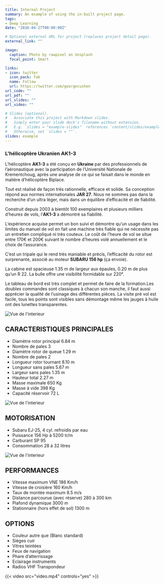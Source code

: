 ```yaml
---
title: Internal Project
summary: An example of using the in-built project page.
tags:
- Deep Learning
date: "2016-04-27T00:00:00Z"

# Optional external URL for project (replaces project detail page).
external_link: ""

image:
  caption: Photo by rawpixel on Unsplash
  focal_point: Smart

links:
- icon: twitter
  icon_pack: fab
  name: Follow
  url: https://twitter.com/georgecushen
url_code: ""
url_pdf: ""
url_slides: ""
url_video: ""

# Slides (optional).
#   Associate this project with Markdown slides.
#   Simply enter your slide deck's filename without extension.
#   E.g. `slides = "example-slides"` references `content/slides/example-slides.md`.
#   Otherwise, set `slides = ""`.
slides: example
---
```


### L'hélicoptère Ukranien AK1-3

L’hélicoptère **AK1-3** a été conçu en **Ukraine** par des professionnels de l’aéronautique avec la participation de l’Université Nationale de Krementchoug, après une analyse de ce qui se faisait dans le monde en matière d’hélicoptère Biplace.

Tout est réalisé de façon très rationnelle, efficace et solide. Sa conception répond aux normes internationales **JAR 27**. Nous ne sommes pas dans la recherche d’un ultra léger, mais dans un équilibre d’efficacité et de fiabilité.

Construit depuis 2003 à bientôt 100 exemplaires et plusieurs milliers d’heures de vols, l’**AK1-3** a démontré sa fiabilité.

L’expérience acquise permet un bon suivi et démontre qu’un usage dans les limites du manuel de vol en fait une machine très fiable qui ne nécessite pas un entretien compliqué ni très couteux.
Le coût de l’heure de vol se situe entre 170€ et 200€ suivant le nombre d’heures volé annuellement et le choix de l’assurance.

C’est un tripale qui le rend très maniable et précis, l’efficacité du rotor est surprenante, associé au moteur **SUBARU 156 hp** (ça envoie).

La cabine est spacieuse 1.35 m de largeur aux épaules, 0.20 m de plus qu’un R 22. La bulle offre une visibilité formidable sur 220°.

Le tableau de bord est très complet et permet de faire de la formation.Les doubles commandes sont classiques à chacun son manche, il faut aussi apprécier la qualité de l’usinage des différentes pièces.
La visite pré vol est facile, tous les points sont visibles sans démontage même les jauges à huile ont des lunettes transparentes.

![Vue de l'interieur](001.jpg)

## CARACTERISTIQUES PRINCIPALES

- Diamètre rotor principal 6.84 m
- Nombre de pales 3
- Diamètre rotor de queue 1.29 m
- Nombre de pales 2
- Longueur rotor tournant 8.10 m
- Longueur sans pales 5.67 m
- Largeur sans pales 1.35 m
- Hauteur total 2.27 m
- Masse maximale 650 Kg
- Masse à vide 398 Kg
- Capacité réservoir 72 L

![Vue de l'interieur](002.jpg)

## MOTORISATION

- Subaru EJ-25, 4 cyl. refroidis par eau
- Puissance 156 Hp à 5200 tr/m
- Carburant SP 95
- Consommation 28 à 32 litres

![Vue de l'interieur](003.jpg)

## PERFORMANCES

- Vitesse maximum VNE 186 Km/h
- Vitesse de croisière 160 Km/h
- Taux de montée maximum 8.5 m/s
- Distance parcourue (avec réserve) 280 à 300   km
- Plafond dynamique 3000 m
- Stationnaire (hors effet de sol) 1300 m

## OPTIONS

- Couleur autre que (Blanc standard)
- Sièges cuir
- Vitres teintées
- Feux de navigation
- Phare d’atterrissage
- Eclairage instruments
- Radios VHF Transpondeur

{{< video src="video.mp4" controls="yes" >}}
